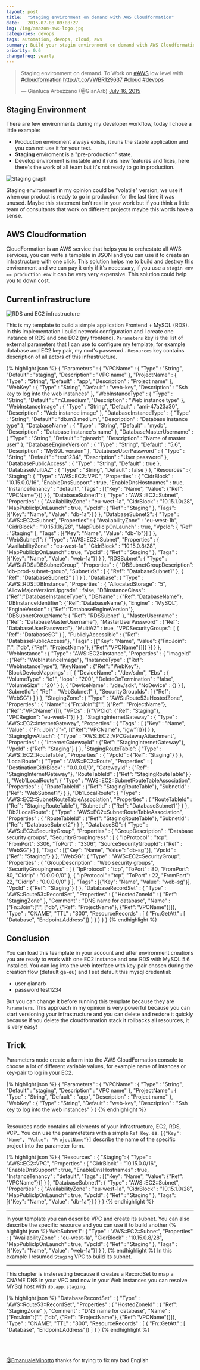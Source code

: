 ```yaml
---
layout: post
title:  "Staging environment on demand with AWS Cloudformation"
date:   2015-07-08 09:08:27
img: /img/amazon-aws-logo.jpg
categories: devops
tags: automation, devops, cloud, aws
summary: Build your stagin environment on demand with AWS Cloudformation
priority: 0.6
changefreq: yearly
---
```


<blockquote class="twitter-tweet tw-align-center" lang="en"><p lang="en" dir="ltr">Staging environment on demand. To Work on <a href="https://twitter.com/hashtag/AWS?src=hash">#AWS</a> low level with <a href="https://twitter.com/hashtag/cloudformation?src=hash">#cloudformation</a> <a href="http://t.co/VWBR129637">http://t.co/VWBR129637</a> <a href="https://twitter.com/hashtag/cloud?src=hash">#cloud</a> <a href="https://twitter.com/hashtag/devops?src=hash">#devops</a></p>&mdash; Gianluca Arbezzano (@GianArb) <a href="https://twitter.com/GianArb/status/621691855810494464">July 16, 2015</a></blockquote>
<script async src="//platform.twitter.com/widgets.js" charset="utf-8"></script>

## Staging Environment
There are few environments during my developer workflow, today I chose a little example:

* Production enviroment always exists, it runs the stable application and you can not use it for your test.
* **Staging** enviroment is a "pre-production" state.
* Develop enviroment is instable and it runs new features and fixes, here there's the work of all team but it's not ready to go in production.

![Staging graph](/img/cloudformation-staging/staging.jpg)

Staging environment in my opinion could be "volatile" version, we use it when our product is ready to go in production for the last time it was unused. Maybe this statement isn't real in your work but if you think a little team of consultants that
 work on different projects maybe this words have a sense.

## AWS Cloudformation
CloudFormation is an AWS service that helps you to orchestate all AWS services, you can write a template in JSON and you can use it to create an infrastructure with one click.
This solution helps me  to build and destroy this environment and we can pay it only if it's necessary, if you use a `stagin env == production env` it can be very very expensive.
This solution could help you to down cost.


## Current infrastructure

![RDS and EC2 infrastructure](/img/cloudformation-staging/infra.jpg)

This is my template to build a simple application Frontend + MySQL (RDS).
In this implementation I build network configuration and I create one instance of RDS and one EC2 (my frontend).
`Parameters` key is the list of external parameters that I can use to configure my template, for example database and EC2 key pair, my root's password..
`Resources` key contains description of all actors of this infrastructure.

{% highlight json %}
{
  "Parameters" : {
    "VPCName" : {
      "Type" : "String",
      "Default" : "staging",
      "Description" : "VPC name"
    },
    "ProjectName" : {
      "Type" : "String",
      "Default" : "app",
      "Description" : "Project name"
    },
    "WebKey" : {
      "Type" : "String",
      "Default" : "web-key",
      "Description" : "Ssh key to log into the web instances"
    },
    "WebInstanceType" : {
      "Type" : "String",
      "Default" : "m3.medium",
      "Description" : "Web instance type"
    },
    "WebInstanceImage" : {
      "Type" : "String",
      "Default" : "ami-47a23a30",
      "Description" : "Web instance image"
    },
    "DatabaseInstanceType" : {
      "Type" : "String",
      "Default" : "db.m3.medium",
      "Description" : "Database instance type"
    },
    "DatabaseName" : {
      "Type" : "String",
      "Default" : "mydb",
      "Description" : "Database instance's name"
    },
    "DatabaseMasterUsername" : {
      "Type" : "String",
      "Default" : "gianarb",
      "Description" : "Name of master user"
    },
    "DatabaseEngineVersion" : {
      "Type" : "String",
      "Default" : "5.6",
      "Description" : "MySQL version"
    },
    "DatabaseUserPassword" : {
      "Type" : "String",
      "Default" : "test1234",
      "Description" : "User password"
    },
    "DatabasePublicAccess" : {
      "Type" : "String",
      "Default" : true
    },
    "DatabaseMultiAZ" : {
      "Type" : "String",
      "Default" : false
    }
  },
  "Resources" : {
    "Staging": {
       "Type" : "AWS::EC2::VPC",
       "Properties" : {
          "CidrBlock" : "10.15.0.0/16",
          "EnableDnsSupport" : true,
          "EnableDnsHostnames" : true,
          "InstanceTenancy" : "default",
          "Tags" : [{"Key": "Name", "Value": {"Ref": "VPCName"}}]
       }
    },
    "DatabaseSubnet1": {
      "Type" : "AWS::EC2::Subnet",
      "Properties" : {
        "AvailabilityZone" : "eu-west-1a",
        "CidrBlock" : "10.15.1.0/28",
        "MapPublicIpOnLaunch" : true,
        "VpcId": {
          "Ref" : "Staging"
        },
        "Tags": [{"Key": "Name", "Value": "db-1a"}]
      }
    },
    "DatabaseSubnet2": {
      "Type" : "AWS::EC2::Subnet",
      "Properties" : {
        "AvailabilityZone" : "eu-west-1b",
        "CidrBlock" : "10.15.1.16/28",
        "MapPublicIpOnLaunch" : true,
        "VpcId": {
          "Ref" : "Staging"
        },
        "Tags" : [{"Key": "Name", "Value": "db-1b"}]
      }
    },
    "WebSubnet1": {
      "Type" : "AWS::EC2::Subnet",
      "Properties" : {
        "AvailabilityZone" : "eu-west-1a",
        "CidrBlock" : "10.15.0.8/28",
        "MapPublicIpOnLaunch" : true,
        "VpcId": {
          "Ref" : "Staging"
        },
        "Tags" : [{"Key": "Name", "Value": "web-1a"}]
      }
    },
    "RDSSubnet": {
     "Type" : "AWS::RDS::DBSubnetGroup",
     "Properties" : {
        "DBSubnetGroupDescription": "db-prod-subnet-group",
        "SubnetIds" : [
          { "Ref": "DatabaseSubnet1" },
          { "Ref": "DatabaseSubnet2" }
        ]
      }
    },
    "Database": {
      "Type" : "AWS::RDS::DBInstance",
      "Properties" : {
        "AllocatedStorage": "5",
        "AllowMajorVersionUpgrade" : false,
        "DBInstanceClass": {"Ref":"DatabaseInstanceType"},
        "DBName" : {"Ref":"DatabaseName"},
        "DBInstanceIdentifier": {"Ref":"DatabaseName"},
        "Engine" : "MySQL",
        "EngineVersion" : {"Ref":"DatabaseEngineVersion"},
        "DBSubnetGroupName": {
          "Ref": "RDSSubnet"
        },
        "MasterUsername" : {"Ref": "DatabaseMasterUsername"},
        "MasterUserPassword" : {"Ref": "DatabaseUserPassword"},
        "MultiAZ" : true,
        "VPCSecurityGroups": [
          {
            "Ref": "DatabaseSG"
          }
        ],
        "PubliclyAccessible" : {"Ref": "DatabasePublicAccess"},
        "Tags" : [{"Key": "Name", "Value": {"Fn::Join":[".", ["db", {"Ref": "ProjectName"}, {"Ref":"VPCName"}]]} }]
      }
    },
    "WebInstance" : {
        "Type" : "AWS::EC2::Instance",
        "Properties" : {
            "ImageId" : {"Ref": "WebInstanceImage"},
            "InstanceType" : {"Ref": "WebInstanceType"},
            "KeyName" : {"Ref": "WebKey"},
            "BlockDeviceMappings" : [
                {
                    "DeviceName" : "/dev/sdm",
                    "Ebs" : {
                        "VolumeType" : "io1",
                        "Iops" : "200",
                        "DeleteOnTermination" : "false",
                        "VolumeSize" : "20"
                    }
                },
                {
                    "DeviceName" : "/dev/sdk",
                    "NoDevice" : {}
                 }
            ],
            "SubnetId": { "Ref" : "WebSubnet1" },
            "SecurityGroupIds": [
                {"Ref": "WebSG"}
            ]
        }
    },
    "StagingZone": {
      "Type" : "AWS::Route53::HostedZone",
      "Properties" : {
        "Name" : {"Fn::Join":[".", [{"Ref": "ProjectName"}, {"Ref":"VPCName"}]]},
        "VPCs" : [{"VPCId": {"Ref": "Staging"}, "VPCRegion": "eu-west-1"}]
      }
    },
    "StagingInternetGateway" : {
      "Type" : "AWS::EC2::InternetGateway",
      "Properties" : {
        "Tags" : [ {"Key" : "Name", "Value" : {"Fn::Join":["-", [{"Ref":"VPCName"}, "igw"]]}}]
      }
    },
    "StagingIgwAttach": {
      "Type" : "AWS::EC2::VPCGatewayAttachment",
      "Properties" : {
        "InternetGatewayId" : {"Ref": "StagingInternetGateway"},
        "VpcId" : {"Ref": "Staging"}
      }
    },
    "StagingRouteTable": {
       "Type" : "AWS::EC2::RouteTable",
       "Properties" : {
          "VpcId" : {"Ref": "Staging"}
       }
    },
    "LocalRoute": {
       "Type" : "AWS::EC2::Route",
       "Properties" : {
          "DestinationCidrBlock" : "0.0.0.0/0",
          "GatewayId" : {"Ref": "StagingInternetGateway"},
          "RouteTableId" : {"Ref": "StagingRouteTable"}
       }
    },
    "Web1LocalRoute": {
      "Type" : "AWS::EC2::SubnetRouteTableAssociation",
      "Properties" : {
        "RouteTableId" : {"Ref": "StagingRouteTable"},
        "SubnetId" : {"Ref": "WebSubnet1"}
      }
    },
    "Db1LocalRoute": {
      "Type" : "AWS::EC2::SubnetRouteTableAssociation",
      "Properties" : {
        "RouteTableId" : {"Ref": "StagingRouteTable"},
        "SubnetId" : {"Ref": "DatabaseSubnet1"}
      }
    },
    "Db2LocalRoute": {
      "Type" : "AWS::EC2::SubnetRouteTableAssociation",
      "Properties" : {
        "RouteTableId" : {"Ref": "StagingRouteTable"},
        "SubnetId" : {"Ref": "DatabaseSubnet2"}
      }
    },
    "DatabaseSG": {
      "Type" : "AWS::EC2::SecurityGroup",
      "Properties" : {
        "GroupDescription" : "Database security groups",
        "SecurityGroupIngress" : [
          {
            "IpProtocol" : "tcp",
            "FromPort": 3306,
            "ToPort" : "3306",
            "SourceSecurityGroupId": {"Ref" : "WebSG"}
          }
        ],
        "Tags" :  [{"Key": "Name", "Value": "db-sg"}],
        "VpcId" : {"Ref": "Staging"}
      }
    },
    "WebSG": {
      "Type" : "AWS::EC2::SecurityGroup",
      "Properties" : {
        "GroupDescription" : "Web security groups",
        "SecurityGroupIngress" : [
          {
            "IpProtocol" : "tcp",
            "ToPort" : 80,
            "FromPort": 80,
            "CidrIp" : "0.0.0.0/0"
          },
          {
            "IpProtocol" : "tcp",
            "ToPort" : 22,
            "FromPort": 22,
            "CidrIp" : "0.0.0.0/0"
          }
        ],
        "Tags" :  [{"Key": "Name", "Value": "web-sg"}],
        "VpcId" : {"Ref": "Staging"}
      }
    },
    "DatabaseRecordSet" : {
      "Type" : "AWS::Route53::RecordSet",
      "Properties" : {
         "HostedZoneId" : {
            "Ref": "StagingZone"
         },
         "Comment" : "DNS name for database",
         "Name" : {"Fn::Join":[".", ["db", {"Ref": "ProjectName"}, {"Ref":"VPCName"}]]},
         "Type" : "CNAME",
         "TTL" : "300",
         "ResourceRecords" : [
           { "Fn::GetAtt" : [ "Database", "Endpoint.Address"]}
         ]
      }
    }
  }
}
{% endhighlight %}

## Conclusion
You can load this teamplate in your account and after environment creations you are ready to work with one EC2 instance and one RDS with MySQL 5.6 installed.
You can log into the web interface with key-pair chosen during the creation flow (default ga-eu) and I set default this mysql credential:

* user gianarb
* password test1234

But you can change it before running this template because they are `Parameters`.
This approach in my opinion is very powerful because you can start versioning your infrastructure and you can delete and restore it quickly because if you delete the cloudformation stack it rollbacks all resources, it is very easy!

## Trick

Parameters node create a form into the AWS CloudFormation console to choose a lot of different variable values, for example name of intances or key-pair to log in your EC2.

{% highlight json %}
{
  "Parameters" : {
    "VPCName" : {
      "Type" : "String",
      "Default" : "staging",
      "Description" : "VPC name"
    },
    "ProjectName" : {
      "Type" : "String",
      "Default" : "app",
      "Description" : "Project name"
    },
    "WebKey" : {
      "Type" : "String",
      "Default" : "web-key",
      "Description" : "Ssh key to log into the web instances"
    }
}
{% endhighlight %}

<hr class="style-two">

Resources node contains all elements of your infrastructure, EC2, RDS, VCP.. You can use the parameteters with a simple `Ref Key`.
es. `[{"Key": "Name", "Value": "ProjectName"}]` describe the name of the specific project into the parameter form.

{% highlight json %}
{
  "Resources" : {
    "Staging": {
       "Type" : "AWS::EC2::VPC",
       "Properties" : {
          "CidrBlock" : "10.15.0.0/16",
          "EnableDnsSupport" : true,
          "EnableDnsHostnames" : true,
          "InstanceTenancy" : "default",
          "Tags" : [{"Key": "Name", "Value": {"Ref": "VPCName"}}]
       }
    },
    "DatabaseSubnet1": {
      "Type" : "AWS::EC2::Subnet",
      "Properties" : {
        "AvailabilityZone" : "eu-west-1a",
        "CidrBlock" : "10.15.1.0/28",
        "MapPublicIpOnLaunch" : true,
        "VpcId": {
          "Ref" : "Staging"
        },
        "Tags": [{"Key": "Name", "Value": "db-1a"}]
      }
    }
}
{% endhighlight %}

<hr class="style-two">

In your template you can describe VPC and create its subnet. You can also describe the specific resource and you can use it to build another
{% highlight json %}
WebSubnet1": {
  "Type" : "AWS::EC2::Subnet",
  "Properties" : {
    "AvailabilityZone" : "eu-west-1a",
    "CidrBlock" : "10.15.0.8/28",
    "MapPublicIpOnLaunch" : true,
    "VpcId": {
      "Ref" : "Staging"
    },
    "Tags" : [{"Key": "Name", "Value": "web-1a"}]
  }
},
{% endhighlight %}
In this example I resumed `Staging` VPC to build its subnet.

<hr class="style-two">

This chapter is insteresting because it creates a RecordSet to map a CNAME DNS in your VPC and now in your Web instances you can resolve MYSql host with `db.app.staging`.

{% highlight json %}
"DatabaseRecordSet" : {
  "Type" : "AWS::Route53::RecordSet",
  "Properties" : {
     "HostedZoneId" : {
        "Ref": "StagingZone"
     },
     "Comment" : "DNS name for database",
     "Name" : {"Fn::Join":[".", ["db", {"Ref": "ProjectName"}, {"Ref":"VPCName"}]]},
     "Type" : "CNAME",
     "TTL" : "300",
     "ResourceRecords" : [
       { "Fn::GetAtt" : [ "Database", "Endpoint.Address"]}
     ]
  }
}
{% endhighlight %}

<br/>
<br/>
<br/>

<div class="well"><a target="_blank" href="https://twitter.com/EmanueleMinotto">@EmanualeMinotto</a> thanks for trying to fix my bad English</div>
